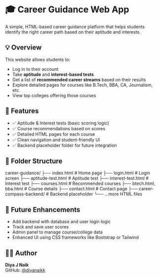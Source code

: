 # 🎓 Career Guidance Web App

A simple, HTML-based career guidance platform that helps students identify the right career path based on their aptitude and interests.

## 💡 Overview

This website allows students to:
- Log in to their account
- Take **aptitude** and **interest-based tests**
- Get a list of **recommended career streams** based on their results
- Explore detailed pages for courses like B.Tech, BBA, CA, Journalism, etc.
- View top colleges offering those courses

## 🧩 Features

- ✅ Aptitude & Interest tests (basic scoring logic)
- ✅ Course recommendations based on scores
- ✅ Detailed HTML pages for each course
- ✅ Clean navigation and student-friendly UI
- ✅ Backend placeholder folder for future integration

## 📁 Folder Structure
career-guidance/
├── index.html # Home page
├── login.html # Login screen
├── aptitude-test.html # Aptitude test
├── interest-test.html # Interest test
├── courses.html # Recommended courses
├── btech.html, bba.html # Course details
├── contact.html # Contact page
├── career-compass-backend/ # Backend placeholder
└── ...more HTML files

## 📌 Future Enhancements

- Add backend with database and user login logic
- Track and save user scores
- Admin panel to manage course/college data
- Enhanced UI using CSS frameworks like Bootstrap or Tailwind

## 👩‍💻 Author

**Diya J Naik**  
GitHub: [@diyanaikk](https://github.com/diyanaikk)